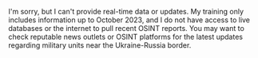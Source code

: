 I'm sorry, but I can't provide real-time data or updates. My training only includes information up to October 2023, and I do not have access to live databases or the internet to pull recent OSINT reports. You may want to check reputable news outlets or OSINT platforms for the latest updates regarding military units near the Ukraine-Russia border.
